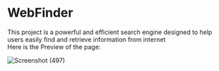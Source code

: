 # WebFinder
This project is a powerful and efficient search engine designed to help users easily find and retrieve information from internet </br>
Here is the Preview of the page:

![Screenshot (497)](https://github.com/jainab02/WebFinder/assets/84964912/7549d8db-c37d-4461-8b20-ec0ea47bbab6)
